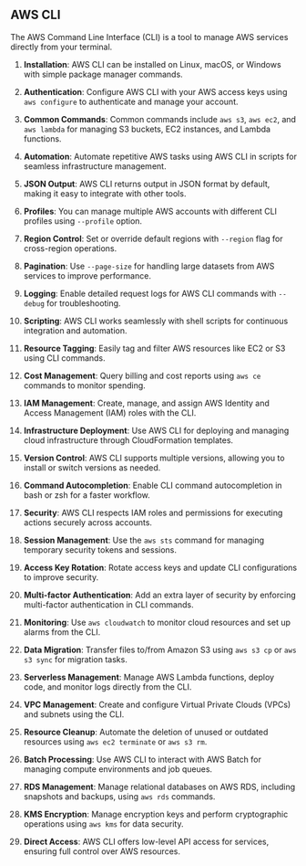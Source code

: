 ## AWS CLI

The AWS Command Line Interface (CLI) is a tool to manage AWS services directly from your terminal.

1. **Installation**: AWS CLI can be installed on Linux, macOS, or Windows with simple package manager commands.

2. **Authentication**: Configure AWS CLI with your AWS access keys using `aws configure` to authenticate and manage your account.

3. **Common Commands**: Common commands include `aws s3`, `aws ec2`, and `aws lambda` for managing S3 buckets, EC2 instances, and Lambda functions.

4. **Automation**: Automate repetitive AWS tasks using AWS CLI in scripts for seamless infrastructure management.

5. **JSON Output**: AWS CLI returns output in JSON format by default, making it easy to integrate with other tools.

6. **Profiles**: You can manage multiple AWS accounts with different CLI profiles using `--profile` option.

7. **Region Control**: Set or override default regions with `--region` flag for cross-region operations.

8. **Pagination**: Use `--page-size` for handling large datasets from AWS services to improve performance.

9. **Logging**: Enable detailed request logs for AWS CLI commands with `--debug` for troubleshooting.

10. **Scripting**: AWS CLI works seamlessly with shell scripts for continuous integration and automation.

11. **Resource Tagging**: Easily tag and filter AWS resources like EC2 or S3 using CLI commands.

12. **Cost Management**: Query billing and cost reports using `aws ce` commands to monitor spending.

13. **IAM Management**: Create, manage, and assign AWS Identity and Access Management (IAM) roles with the CLI.

14. **Infrastructure Deployment**: Use AWS CLI for deploying and managing cloud infrastructure through CloudFormation templates.

15. **Version Control**: AWS CLI supports multiple versions, allowing you to install or switch versions as needed.

16. **Command Autocompletion**: Enable CLI command autocompletion in bash or zsh for a faster workflow.

17. **Security**: AWS CLI respects IAM roles and permissions for executing actions securely across accounts.

18. **Session Management**: Use the `aws sts` command for managing temporary security tokens and sessions.

19. **Access Key Rotation**: Rotate access keys and update CLI configurations to improve security.

20. **Multi-factor Authentication**: Add an extra layer of security by enforcing multi-factor authentication in CLI commands.

21. **Monitoring**: Use `aws cloudwatch` to monitor cloud resources and set up alarms from the CLI.

22. **Data Migration**: Transfer files to/from Amazon S3 using `aws s3 cp` or `aws s3 sync` for migration tasks.

23. **Serverless Management**: Manage AWS Lambda functions, deploy code, and monitor logs directly from the CLI.

24. **VPC Management**: Create and configure Virtual Private Clouds (VPCs) and subnets using the CLI.

25. **Resource Cleanup**: Automate the deletion of unused or outdated resources using `aws ec2 terminate` or `aws s3 rm`.

26. **Batch Processing**: Use AWS CLI to interact with AWS Batch for managing compute environments and job queues.

27. **RDS Management**: Manage relational databases on AWS RDS, including snapshots and backups, using `aws rds` commands.

28. **KMS Encryption**: Manage encryption keys and perform cryptographic operations using `aws kms` for data security.

29. **Direct Access**: AWS CLI offers low-level API access for services, ensuring full control over AWS resources.
